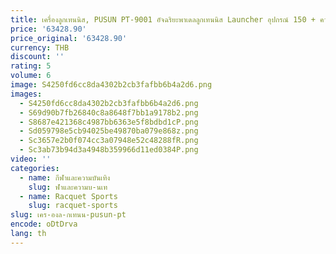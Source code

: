 ```yaml
---
title: เครื่องลูกเทนนิส, PUSUN PT-9001 อัจฉริยะพาเดลลูกเทนนิส Launcher อุปกรณ์ 150 + ความจุบอล, App และรีโมทคอนโทรล
price: '63428.90'
price_original: '63428.90'
currency: THB
discount: ''
rating: 5
volume: 6
image: S4250fd6cc8da4302b2cb3fafbb6b4a2d6.png
images:
  - S4250fd6cc8da4302b2cb3fafbb6b4a2d6.png
  - S69d90b7fb26840c8a8648f7bb1a9178b2.png
  - S8687e421368c4987bb6363e5f8bdbd1cP.png
  - Sd059798e5cb94025be49870ba079e868z.png
  - Sc3657e2b0f074cc3a07948e52c48288fR.png
  - Sc3ab73b94d3a4948b359966d11ed0384P.png
video: ''
categories:
  - name: กีฬาและความบันเทิง
    slug: ฬาและความบ-นเท
  - name: Racquet Sports
    slug: racquet-sports
slug: เคร-องล-กเทนน-pusun-pt
encode: oDtDrva
lang: th
---
```

  
